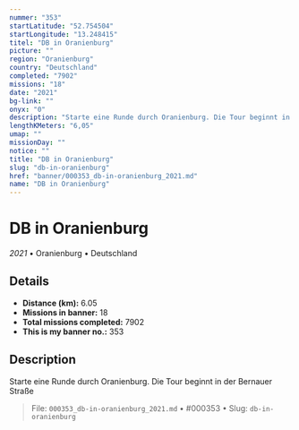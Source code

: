 ```yaml
---
nummer: "353"
startLatitude: "52.754504"
startLongitude: "13.248415"
titel: "DB in Oranienburg"
picture: ""
region: "Oranienburg"
country: "Deutschland"
completed: "7902"
missions: "18"
date: "2021"
bg-link: ""
onyx: "0"
description: "Starte eine Runde durch Oranienburg. Die Tour beginnt in der Bernauer Straße"
lengthKMeters: "6,05"
umap: ""
missionDay: ""
notice: ""
title: "DB in Oranienburg"
slug: "db-in-oranienburg"
href: "banner/000353_db-in-oranienburg_2021.md"
name: "DB in Oranienburg"
---
```

# DB in Oranienburg

*2021* • Oranienburg • Deutschland





## Details
- **Distance (km):** 6.05
- **Missions in banner:** 18
- **Total missions completed:** 7902
- **This is my banner no.:** 353



## Description
Starte eine Runde durch Oranienburg. Die Tour beginnt in der Bernauer Straße




> File: `000353_db-in-oranienburg_2021.md`
> • #000353
> • Slug: `db-in-oranienburg`
